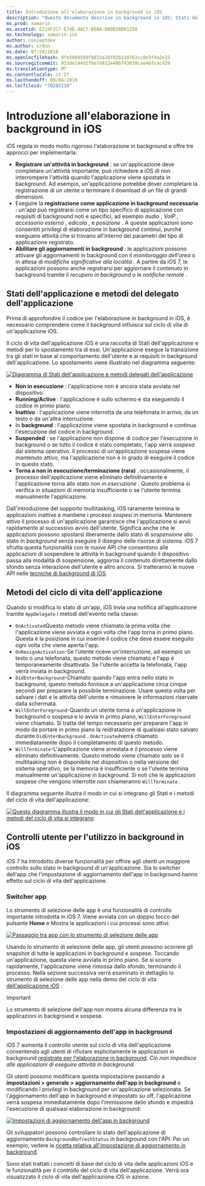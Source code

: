 ```yaml
---
title: Introduzione all'elaborazione in background in iOS
description: "Questo documento descrive in background in iOS: Stati dell'applicazione, metodi del ciclo di vita delle applicazioni e aggiornamento delle app in background."
ms.prod: xamarin
ms.assetid: E214F2C7-E74E-46C7-B5BA-080B30D61250
ms.technology: xamarin-ios
author: conceptdev
ms.author: crdun
ms.date: 07/24/2018
ms.openlocfilehash: 9fe508d5b0f8d15a26f02b110763cc8e3f4a2e25
ms.sourcegitcommit: 933de144d1fbe7d412e49b743839cae4bfcac439
ms.translationtype: MT
ms.contentlocale: it-IT
ms.lasthandoff: 09/04/2019
ms.locfileid: "70292138"
---
```

# <a name="introduction-to-backgrounding-in-ios"></a>Introduzione all'elaborazione in background in iOS

iOS regola in modo molto rigoroso l'elaborazione in background e offre tre approcci per implementarla:

- **Registrare un'attività in background** : se un'applicazione deve completare un'attività importante, può richiedere a iOS di non interrompere l'attività quando l'applicazione viene spostata in background. Ad esempio, un'applicazione potrebbe dover completare la registrazione di un utente o terminare il download di un file di grandi dimensioni.
- Eseguire la **registrazione come applicazione in background necessaria** : un'app può registrarsi come un tipo specifico di applicazione con requisiti di background noti e specifici, ad esempio *audio* , *VoIP* , *accessorio esterno* , *edicola* , e *posizione* . A queste applicazioni sono consentiti privilegi di elaborazione in background continui, purché eseguano attività che si trovano all'interno dei parametri del tipo di applicazione registrato.
- **Abilitare gli aggiornamenti in background** : le applicazioni possono attivare gli aggiornamenti in background con il *monitoraggio dell'area* o in attesa di *modifiche significative alla località* . A partire da iOS 7, le applicazioni possono anche registrarsi per aggiornare il contenuto in background tramite il *recupero in background* o le *notifiche remote* .


## <a name="application-states-and-application-delegate-methods"></a>Stati dell'applicazione e metodi del delegato dell'applicazione

Prima di approfondire il codice per l'elaborazione in background in iOS, è necessario comprendere come il background influisca sul ciclo di vita di un'applicazione iOS.

Il ciclo di vita dell'applicazione iOS è una raccolta di Stati dell'applicazione e metodi per lo spostamento tra di essi. Un'applicazione esegue la transizione tra gli stati in base al comportamento dell'utente e ai requisiti in background dell'applicazione. Lo spostamento viene illustrato nel diagramma seguente:

 [![](introduction-to-backgrounding-in-ios-images/applicationlifecycle-.png "Diagramma di Stati dell'applicazione e metodi delegati dell'applicazione")](introduction-to-backgrounding-in-ios-images/applicationlifecycle-.png#lightbox)

- **Non in esecuzione** : l'applicazione non è ancora stata avviata nel dispositivo.
- **Running/Active** : l'applicazione è sullo schermo e sta eseguendo il codice in primo piano.
- **Inattivo** : l'applicazione viene interrotta da una telefonata in arrivo, da un testo o da un'altra interruzione.
- In **background** : l'applicazione viene spostata in background e continua l'esecuzione del codice in background.
- **Suspended** : se l'applicazione non dispone di codice per l'esecuzione in background o se tutto il codice è stato completato, l'app verrà *sospesa* dal sistema operativo. Il processo di un'applicazione sospesa viene mantenuto attivo, ma l'applicazione non è in grado di eseguire il codice in questo stato.
- **Torna a non in esecuzione/terminazione (rara)** . occasionalmente, il processo dell'applicazione viene eliminato definitivamente e l'applicazione torna allo stato *non in esecuzione* . Questo problema si verifica in situazioni di memoria insufficiente o se l'utente termina manualmente l'applicazione.


Dall'introduzione del supporto multitasking, iOS raramente termina le applicazioni inattive e mantiene i processi *sospesi* in memoria. Mantenere attivo il processo di un'applicazione garantisce che l'applicazione si avvii rapidamente al successivo avvio dell'utente. Significa anche che le applicazioni possono spostarsi liberamente dallo stato di *sospensione* allo stato in *background* senza eseguire il disegno delle risorse di sistema. iOS 7 sfrutta questa funzionalità con le nuove API che consentono alle applicazioni di sospendere le attività in background quando il dispositivo passa alla modalità di sospensione, aggiorna il contenuto direttamente dallo sfondo senza interazione dell'utente e altro ancora. Si tratteranno le nuove API nelle [tecniche di background di iOS](~/ios/app-fundamentals/backgrounding/ios-backgrounding-techniques/index.md).

## <a name="application-lifecycle-methods"></a>Metodi del ciclo di vita dell'applicazione

Quando si modifica lo stato di un'app, iOS invia una notifica all'applicazione tramite `AppDelegate` i metodi dell'evento nella classe:

- `OnActivated`Questo metodo viene chiamato la prima volta che l'applicazione viene avviata e ogni volta che l'app torna in primo piano. Questa è la posizione in cui inserire il codice che deve essere eseguito ogni volta che viene aperta l'app.
- `OnResignActivation`-Se l'utente riceve un'interruzione, ad esempio un testo o una telefonata, questo metodo viene chiamato e l'app è temporaneamente disattivata. Se l'utente accetta la telefonata, l'app verrà inviata in background.
- `DidEnterBackground`-Chiamato quando l'app entra nello stato in background, questo metodo fornisce a un'applicazione circa cinque secondi per preparare la possibile terminazione. Usare questa volta per salvare i dati e le attività dell'utente e rimuovere le informazioni riservate dalla schermata.
- `WillEnterForeground`-Quando un utente torna a un'applicazione in background o sospesa e lo avvia in primo piano, `WillEnterForeground` viene chiamato. Si tratta del tempo necessario per preparare l'app in modo da portare in primo piano la reidratazione di qualsiasi stato salvato durante `DidEnterBackground` .  `OnActivated`verrà chiamato immediatamente dopo il completamento di questo metodo.
- `WillTerminate`-L'applicazione viene arrestata e il processo viene eliminato definitivamente. Questo metodo viene chiamato solo se il multitasking non è disponibile nel dispositivo o nella versione del sistema operativo, se la memoria è insufficiente o se l'utente termina manualmente un'applicazione in background. Si noti che le applicazioni sospese che vengono interrotte non chiameranno `WillTerminate` .


Il diagramma seguente illustra il modo in cui si integrano gli Stati e i metodi del ciclo di vita dell'applicazione:

 [![](introduction-to-backgrounding-in-ios-images/image2.png "Questo diagramma illustra il modo in cui gli Stati dell'applicazione e i metodi del ciclo di vita si integrano")](introduction-to-backgrounding-in-ios-images/image2.png#lightbox)

## <a name="user-controls-for-backgrounding-in-ios"></a>Controlli utente per l'utilizzo in background in iOS

iOS 7 ha introdotto diverse funzionalità per offrire agli utenti un maggiore controllo sullo stato in background di un'applicazione. Sia lo switcher dell'app che l'impostazione di aggiornamento dell'app in background hanno effetto sul ciclo di vita dell'applicazione.

### <a name="app-switcher"></a>Switcher app

Lo strumento di selezione delle app è una funzionalità di controllo importante introdotta in iOS 7. Viene avviata con un doppio tocco del pulsante **Home** e Mostra le applicazioni i cui processi sono attivi:

 [![](introduction-to-backgrounding-in-ios-images/app-switcher-.png "Passaggio tra app con lo strumento di selezione delle app")](introduction-to-backgrounding-in-ios-images/app-switcher-.png#lightbox)

Usando lo strumento di selezione delle app, gli utenti possono scorrere gli snapshot di tutte le applicazioni in background e sospese. Toccando un'applicazione, questa viene avviata in primo piano. Se si scorre rapidamente, l'applicazione viene rimossa dallo sfondo, terminando il processo. Nella sezione successiva verrà esaminato in dettaglio lo strumento di selezione delle app nella demo del ciclo di vita [dell'applicazione iOS](~/ios/app-fundamentals/backgrounding/application-lifecycle-demo.md) .

> [!IMPORTANT]
> Lo strumento di selezione dell'app non mostra alcuna differenza tra le applicazioni in background e sospese.



### <a name="background-app-refresh-settings"></a>Impostazioni di aggiornamento dell'app in background

iOS 7 aumenta il controllo utente sul ciclo di vita dell'applicazione consentendo agli utenti di rifiutare esplicitamente le applicazioni in background [registrate per l'elaborazione in background](~/ios/app-fundamentals/backgrounding/ios-backgrounding-techniques/registering-applications-to-run-in-background.md). *Ciò non impedisce alle applicazioni di eseguire attività in background*.

Gli utenti possono modificare questa impostazione passando a **impostazioni > generale > aggiornamento dell'app in background** e modificando i privilegi in background per un'applicazione selezionata. Se l'aggiornamento dell'app in background è impostato su off, l'applicazione verrà sospesa immediatamente dopo l'immissione dello sfondo e impedirà l'esecuzione di qualsiasi elaborazione in background:

 [![](introduction-to-backgrounding-in-ios-images/settings-.png "Impostazioni di aggiornamento dell'app in background")](introduction-to-backgrounding-in-ios-images/settings-.png#lightbox)

Gli sviluppatori possono controllare lo stato dell'applicazione di aggiornamento `BackgroundRefreshStatus` in background con l'API. Per un esempio, vedere la [ricetta relativa all'impostazione di aggiornamento in background](https://github.com/xamarin/recipes/tree/master/Recipes/ios/multitasking/check_background_refresh_setting).

Sono stati trattati i concetti di base del ciclo di vita delle applicazioni iOS e le funzionalità per il controllo del ciclo di vita dell'applicazione. Verrà ora visualizzato il ciclo di vita dell'applicazione iOS in azione.

